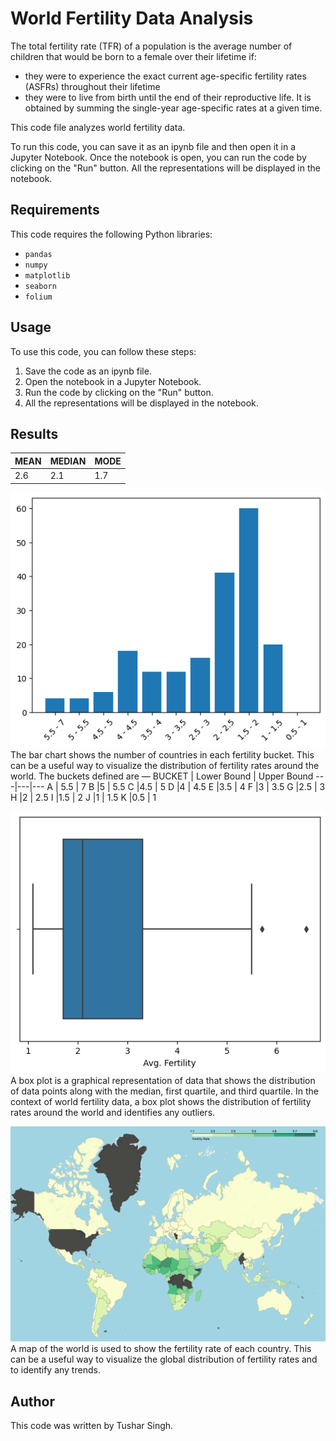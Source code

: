 # World Fertility Data Analysis

The total fertility rate (TFR) of a population is the average number of children that would be born to a female over their lifetime if:
* they were to experience the exact current age-specific fertility rates (ASFRs) throughout their lifetime
* they were to live from birth until the end of their reproductive life.
It is obtained by summing the single-year age-specific rates at a given time.

This code file analyzes world fertility data.

To run this code, you can save it as an ipynb file and then open it in a Jupyter Notebook. Once the notebook is open, you can run the code by clicking on the "Run" button. All the representations will be displayed in the notebook.

## Requirements

This code requires the following Python libraries:

* ```pandas```
* ```numpy```
* ```matplotlib```
* ```seaborn```
* ```folium```

## Usage

To use this code, you can follow these steps:

1. Save the code as an ipynb file.
2. Open the notebook in a Jupyter Notebook.
3. Run the code by clicking on the "Run" button.
4. All the representations will be displayed in the notebook.

## Results

MEAN | MEDIAN | MODE
-----|--------|-----
2.6 | 2.1 | 1.7

![Bar Chart](https://github.com/tushar-cero/Data-Analysis-World-Fertility-Rate/blob/main/bar_chart.png)
The bar chart shows the number of countries in each fertility bucket. This can be a useful way to visualize the distribution of fertility rates around the world.
The buckets defined are — 
BUCKET | Lower Bound | Upper Bound
---|---|---
A | 5.5 | 7 
B |5 | 5.5 
C |4.5 | 5 
D |4 | 4.5 
E |3.5 | 4 
F |3 | 3.5 
G |2.5 | 3 
H |2 | 2.5 
I |1.5 | 2 
J |1 | 1.5 
K |0.5 | 1 


![Box Plot](https://github.com/tushar-cero/Data-Analysis-World-Fertility-Rate/blob/main/box_plot.png)
A box plot is a graphical representation of data that shows the distribution of data points along with the median, first quartile, and third quartile. In the context of world fertility data, a box plot shows the distribution of fertility rates around the world and identifies any outliers.

![Map of the World](https://github.com/tushar-cero/Data-Analysis-World-Fertility-Rate/blob/main/world_map.png)
A map of the world is used to show the fertility rate of each country. This can be a useful way to visualize the global distribution of fertility rates and to identify any trends.

## Author

This code was written by Tushar Singh.
